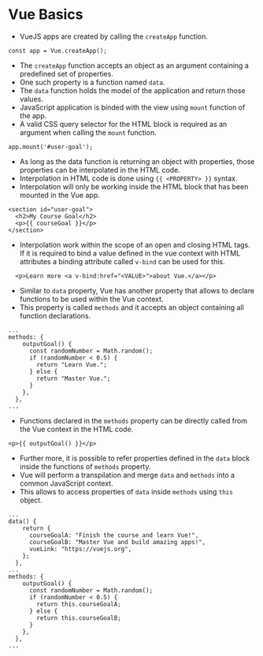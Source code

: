 # Vue Basics

- VueJS apps are created by calling the `createApp` function.

```
const app = Vue.createApp();
```

- The `createApp` function accepts an object as an argument containing a predefined set of properties.
- One such property is a function named `data`.
- The `data` function holds the model of the application and return those values.
- JavaScript application is binded with the view using `mount` function of the app.
- A valid CSS query selector for the HTML block is required as an argument when calling the `mount` function.

```
app.mount('#user-goal');
```

- As long as the data function is returning an object with properties, those properties can be interpolated in the HTML code.
- Interpolation in HTML code is done using `{{ <PROPERTY> }}` syntax.
- Interpolation will only be working inside the HTML block that has been mounted in the Vue app.

```
<section id="user-goal">
  <h2>My Course Goal</h2>
  <p>{{ courseGoal }}</p>
</section>
```

- Interpolation work within the scope of an open and closing HTML tags. If it is required to bind a value defined in the vue context with HTML attributes a binding attribute called `v-bind` can be used for this.

```
  <p>Learn more <a v-bind:href="<VALUE>">about Vue.</a></p>
```

- Similar to `data` property, Vue has another property that allows to declare functions to be used within the Vue context.
- This property is called `methods` and it accepts an object containing all function declarations.

```
...
methods: {
    outputGoal() {
      const randomNumber = Math.random();
      if (randomNumber < 0.5) {
        return "Learn Vue.";
      } else {
        return "Master Vue.";
      }
    },
  },
...
```

- Functions declared in the `methods` property can be directly called from the Vue context in the HTML code.

```
<p>{{ outputGoal() }}</p>
```

- Further more, it is possible to refer properties defined in the `data` block inside the functions of `methods` property.
- Vue will perform a transpilation and merge `data` and `methods` into a common JavaScript context.
- This allows to access properties of `data` inside `methods` using `this` object.

```
...
data() {
    return {
      courseGoalA: "Finish the course and learn Vue!",
      courseGoalB: "Master Vue and build amazing apps!",
      vueLink: "https://vuejs.org",
    };
  },
...
methods: {
    outputGoal() {
      const randomNumber = Math.random();
      if (randomNumber < 0.5) {
        return this.courseGoalA;
      } else {
        return this.courseGoalB;
      }
    },
  },
...
```
